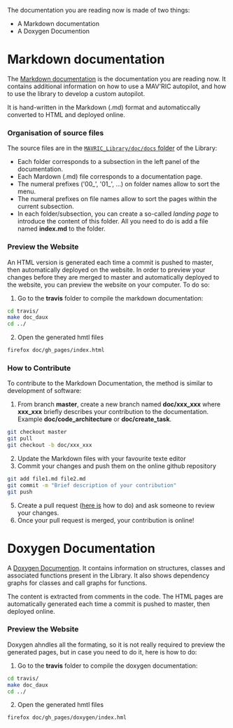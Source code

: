 The documentation you are reading now is made of two things:
- A Markdown documentation
- A Doxygen Documention

# Markdown documentation
The [Markdown documentation](http://lis-epfl.github.io/MAVRIC_Library/index.html) is the documentation you are reading now. It contains additional information on how to use a MAV'RIC autopilot, and how to use the library to develop a custom autopilot. 

It is hand-written in the Markdown (.md) format and automaticcally converted to HTML and deployed online.

### Organisation of source files
The source files are in the [`MAVRIC_Library/doc/docs` folder](https://github.com/lis-epfl/MAVRIC_Library/tree/master/doc/docs) of the Library:
- Each folder corresponds to a subsection in the left panel of the documentation.
- Each Mardown (.md) file corresponds to a documentation page.
- The numeral prefixes ('00_', '01_', ...) on folder names allow to sort the menu.
- The numeral prefixes on file names allow to sort the pages within the current subsection.
- In each folder/subsection, you can create a so-called *landing page* to introduce the content of this folder. All you need to do is add a file named **index.md** to the folder.

### Preview the Website
An HTML version is generated each time a commit is pushed to master, then automatically deployed on the website.
In order to preview your changes before they are merged to master and automatically deployed to the website, you can preview the website on your computer. To do so: 
1) Go to the **travis** folder to compile the markdown documentation:
```bash
cd travis/
make doc_daux
cd ../
``` 
2) Open the generated hmtl files
```bash
firefox doc/gh_pages/index.html
``` 

### How to Contribute
To contribute to the Markdown Documentation, the method is similar to development of software:
1) From branch **master**, create a new branch named **doc/xxx_xxx** where **xxx_xxx** briefly describes your contribution to the documentation. Example **doc/code_architecture** or **doc/create_task**.
```bash
git checkout master
git pull
git checkout -b doc/xxx_xxx
```
2) Update the Markdown files with your favourite texte editor
4) Commit your changes and push them on the online github repository
```bash
git add file1.md file2.md
git commit -m "Brief description of your contribution"
git push
```
5) Create a pull request ([here is](https://help.github.com/articles/creating-a-pull-request/) how to do) and ask someone to review your changes.
6) Once your pull request is merged, your contribution is online!

# Doxygen Documentation
A [Doxygen Documention](http://lis-epfl.github.io/MAVRIC_Library/doxygen/classes.html). It contains information on structures, classes and associated functions present in the Library. It also shows dependency graphs for classes and call graphs for functions. 

The content is extracted from comments in the code. The HTML pages are automatically generated each time a commit is pushed to master, then deployed online.

### Preview the Website
Doxygen ahndles all the formating, so it is not really required to preview the generated pages, but in case you need to do it, here is how to do:
1) Go to the **travis** folder to compile the doxygen documentation:
```bash
cd travis/
make doc_daux
cd ../
```

2) Open the generated hmtl files
```bash
firefox doc/gh_pages/doxygen/index.hml
```

